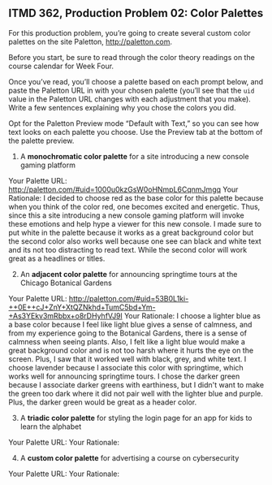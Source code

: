 ## ITMD 362, Production Problem 02: Color Palettes

For this production problem, you’re going to create several custom color palettes on the site
Paletton, http://paletton.com.

Before you start, be sure to read through the color theory readings on the course calendar for Week
Four.

Once you’ve read, you’ll choose a palette based on each prompt below, and paste the Paletton URL in
with your chosen palette (you’ll see that the `uid` value in the Paletton URL changes with each
adjustment that you make). Write a few sentences explaining why you chose the colors you did.

Opt for the Paletton Preview mode “Default with Text,” so you can see how text looks on each palette
you choose. Use the Preview tab at the bottom of the palette preview.

1. A **monochromatic color palette** for a site introducing a new console gaming platform

Your Palette URL: http://paletton.com/#uid=1000u0kzGsW0oHNmpL6CqnmJmgq
Your Rationale: I decided to choose red as the base color for this palette because when you think of the color red, one becomes excited and energetic. Thus, since this a site introducing a new console gaming platform will invoke these emotions and help hype a viewer for this new console. I made sure to put white in the palette because it works as a great background color but the second color also works well because one see can black and white text and its not too distracting to read text. While the second color will work great as a headlines or titles.

2. An **adjacent color palette** for announcing springtime tours at the Chicago Botanical Gardens

Your Palette URL:  http://paletton.com/#uid=53B0L1ki-++0E++cJ+ZnY+XtQZNkhd+TumC5bd+Ym-+As3YEkv3mRbbx+o8rDHyhfVJ9l
Your Rationale: I choose a lighter blue as a base color because I feel like light blue gives a sense of calmness, and from my experience going to the Botanical Gardens, there is a sense of calmness when seeing plants. Also, I felt like a light blue would make a great background color and is not too harsh where it hurts the eye on the screen. Plus, I saw that it worked well with black, grey, and white text. I choose lavender because I associate this color with springtime, which works well for announcing springtime tours. I chose the darker green because I associate darker greens with earthiness, but I didn't want to make the green too dark where it did not pair well with the lighter blue and purple. Plus, the darker green would be great as a header color.

3. A **triadic color palette** for styling the login page for an app for kids to learn the alphabet

Your Palette URL:
Your Rationale:

4. A **custom color palette** for advertising a course on cybersecurity

Your Palette URL:
Your Rationale:
